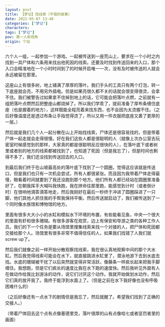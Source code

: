 ```yaml
---
layout: post
title: 【梦记】找线索（不错的故事）
date: 2022-05-07 13:48
categories: ["梦记"]
characters: 
tags: ["梦记"]
pov: 第一人称视角
origin: 个站
---
```


六个人一组，一起参加一个游戏。一起被传送到一座荒山上，要求在一个小时之内找到一具尸体和六条用来找出他死因的线索。还要及时找到传送回来的入口，那个入口会精准地在一个小时时间到了的时候开启唯一一次，没有及时被传送的人就会永远被留在那里。

这座山上有很多树，地上铺满了厚厚的落叶。我们手头的工具只有两个灯泡，转一下底座就会亮，不用另外插电。但是如果亮很久都不关的话就会很变得很烫，会拿不住。我们被警告过如果拿不住掉到地上的话，它可能会把落叶点燃，之前就有一组把落叶点燃然后把整座山都烧掉了。所以我们学乖了，提前准备了厚布条缠住底座（也是握着的地方），这样既能全程亮着来找东西，也不会因为太烫握不住。（之后好像温度还是透过布条让手指觉得烫了，所以又用一件衣服把底座又裹了更厚的一层。）

然后就是我们几个人一起分散在山上开始找线索，尸体还是很容易找的，但是带着尸体一起走就会走得很慢。好在我们这些人都是很聪明的人（就像上次办公室去玩密室时候感觉到的那样，大家真的都是很聪明反应很快的人），在落叶底下或者树里或者别的地方的线索都被找到了，也知道了死因（但是我忘了），但是时间也剩得不多了，我们还没找到传送回去的入口。

到最后我们终于在山坡最高处的落叶底下找到了一个圆圈，觉得这应该就是传送口，但是我们也只有一次机会尝试，所有人都很紧张。而且因为我带着尸体走得最慢，眼看着时间就要到了我还没跑到那个地方。他们所有人都已经站在圆圈里准备好了，在朝我挥手大喊叫我快跑，我在拼命往那里跑，能感觉到计时（或者倒计时）在很响地滴答滴答地走，然后我刚好在最后一秒终于冲进了圆圈踩进了一只脚，他们其他人抓住我的手帮我保持平衡。然后传送就启动了，我们被传送到了一个同时像水族馆和博物馆的地方。

里面有很多大大小小的水缸和模拟水下环境的布置，有些能看见鱼，中央一个很大的里面有虾和很多珊瑚。有很多游客在观赏，边上有保安和导游之类的各种工作人员。我们的下一个任务是要从场馆里搜集线索来找一个对接的人，把尸体和死因都交接给那个人。场馆里有很多非常不值得信任的人，如果我们找错了人我们就screw up了。

然后我们就像之前一样开始分散观察找线索，我在很认真地观察中间的那个大水缸。然后我觉得线索可能会在水下，就直接跳进水缸里了，潜泳地游下去到水底去找。水底的珊瑚被干扰了以后突然就变得非常活跃，像藤条一样疯长起来把我手脚缠住。我想跑，但是它们疯长的速度比我在水下跑的速度快。然后我听见外面有人在做动作给我比划游泳的动作，说它们讨厌这个动作。我就开始做划水动作，然后它们真的放开我了。我终于能浮到水面上了。（但是之前在水下我好像也没有呼吸困难什么的）

（之后好像还有一点水下的剧情但是我忘了，然后就醒了。希望我们找到了正确的交接人。）

（带着尸体回去这个点有点像塞德里克，落叶很厚的山有点像哈七或者惩罚者里的画面）
